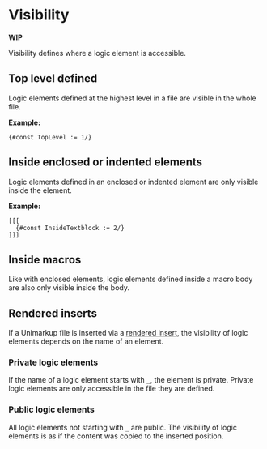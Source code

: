 # Visibility

**WIP**

Visibility defines where a logic element is accessible.

## Top level defined

Logic elements defined at the highest level in a file are visible in the whole file.

**Example:**

```
{#const TopLevel := 1/}
```

## Inside enclosed or indented elements

Logic elements defined in an enclosed or indented element are only visible inside the element.

**Example:**

```
[[[
  {#const InsideTextblock := 2/}
]]]
```

## Inside macros

Like with enclosed elements, logic elements defined inside a macro body are also only visible inside the body.

## Rendered inserts

If a Unimarkup file is inserted via a [rendered insert](/markup/blocks/inserts/render-block-insert), the visibility of logic elements depends on the name of an element.

### Private logic elements

If the name of a logic element starts with `_`, the element is private.
Private logic elements are only accessible in the file they are defined.

### Public logic elements

All logic elements not starting with `_` are public.
The visibility of logic elements is as if the content was copied to the inserted position.
